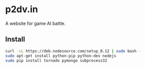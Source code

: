 p2dv.in
=======

A website for game AI battle.

## Install

```sh
curl -sL https://deb.nodesource.com/setup_0.12 | sudo bash -
sudo apt-get install python-pip python-dev nodejs
sudo pip install tornado pymongo subprocess32
```